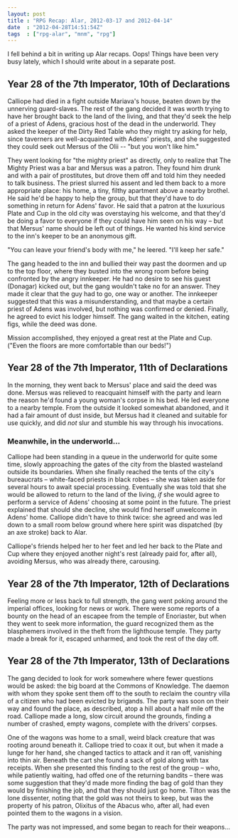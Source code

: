 ```yaml
---
layout: post
title : "RPG Recap: Alar, 2012-03-17 and 2012-04-14"
date  : "2012-04-28T14:51:54Z"
tags  : ["rpg-alar", "mnm", "rpg"]
---
```

I fell behind a bit in writing up Alar recaps.  Oops!  Things have been very
busy lately, which I should write about in a separate post.

## Year 28 of the 7th Imperator, 10th of Declarations

Calliope had died in a fight outside Mariava's house, beaten down by the
unnerving guard-slaves.  The rest of the gang decided it was worth trying to
have her brought back to the land of the living, and that they'd seek the help
of a priest of Adens, gracious host of the dead in the underworld.  They asked
the keeper of the Dirty Red Table who they might try asking for help, since
taverners are well-acquainted with Adens' priests, and she suggested they could
seek out Mersus of the Olii -- "but you won't like him."

They went looking for "the mighty priest" as directly, only to realize that The
Mighty Priest was a bar and Mersus was a patron.  They found him drunk and with
a pair of prostitutes, but drove them off and told him they needed to talk
business.  The priest slurred his assent and led them back to a more
appropriate place: his home, a tiny, filthy apartment above a nearby brothel.
He said he'd be happy to help the group, but that they'd have to do something
in return for Adens' favor.  He said that a patron at the luxurious Plate and
Cup in the old city was overstaying his welcome, and that they'd be doing a
favor to everyone if they could have him seen on his way – but that Mersus'
name should be left out of things.  He wanted his kind service to the inn's
keeper to be an anonymous gift.

"You can leave your friend's body with me," he leered.  "I'll keep her safe."

The gang headed to the inn and bullied their way past the doormen and up to the
top floor, where they busted into the wrong room before being confronted by the
angry innkeeper.  He had no desire to see his guest (Donagar) kicked out, but the gang
wouldn't take no for an answer.  They made it clear that the guy had to go, one
way or another.  The innkeeper suggested that this was a misunderstanding, and
that maybe a certain priest of Adens was involved, but nothing was confirmed or
denied.  Finally, he agreed to evict his lodger himself.  The gang waited in
the kitchen, eating figs, while the deed was done.

Mission accomplished, they enjoyed a great rest at the Plate and Cup.  ("Even
the floors are more comfortable than our beds!")

## Year 28 of the 7th Imperator, 11th of Declarations

In the morning, they went back to Mersus' place and said the deed was done.
Mersus was relieved to reacquaint himself with the party and learn the reason
he'd found a young woman's corpse in his bed.  He led everyone to a nearby
temple.  From the outside it looked somewhat abandoned, and it had a fair
amount of dust inside, but Mersus had it cleaned and suitable for use quickly,
and did *not* slur and stumble his way through his invocations.

### Meanwhile, in the underworld…

Calliope had been standing in a queue in the underworld for quite some time,
slowly approaching the gates of the city from the blasted wasteland outside its
boundaries.  When she finally reached the tents of the city's bureaucrats –
white-faced priests in black robes – she was taken aside for several hours to
await special processing.  Eventually she was told that she would be allowed to
return to the land of the living, *if* she would agree to perform a service of
Adens' choosing at some point in the future.  The priest explained that should
she decline, she would find herself unwelcome in Adens' home.  Calliope didn't
have to think twice: she agreed and was led down to a small room below ground
where here spirit was dispatched (by an axe stroke) back to Alar.

Calliope's friends helped her to her feet and led her back to the Plate and Cup
where they enjoyed another night's rest (already paid for, after all), avoiding
Mersus, who was already there, carousing.

## Year 28 of the 7th Imperator, 12th of Declarations

Feeling more or less back to full strength, the gang went poking around the
imperial offices, looking for news or work.  There were some reports of a
bounty on the head of an escapee from the temple of Enoriaster, but when they
went to seek more information, the guard recognized them as the blasphemers
involved in the theft from the lighthouse temple.  They party made a break for
it, escaped unharmed, and took the rest of the day off.

## Year 28 of the 7th Imperator, 13th of Declarations

The gang decided to look for work somewhere where fewer questions would be
asked:  the big board at the Commons of Knowledge.  The daemon with whom they
spoke sent them off to the south to reclaim the country villa of a citizen who
had been evicted by brigands.  The party was soon on their way and found the
place, as described, atop a hill about a half mile off the road.  Calliope made
a long, slow circuit around the grounds, finding a number of crashed, empty
wagons, complete with the drivers' corpses.

One of the wagons was home to a small, weird black creature that was rooting
around beneath it.  Calliope tried to coax it out, but when it made a lunge for
her hand, she changed tactics to attack and it ran off, vanishing into thin
air.  Beneath the cart she found a sack of gold along with tax receipts.  When
she presented this finding to the rest of the group – who, while patiently
waiting, had offed one of the returning bandits – there was some suggestion
that they'd made more finding the bag of gold than they would by finishing the
job, and that they should just go home.  Tilton was the lone dissenter, noting
that the gold was not theirs to keep, but was the property of his patron,
Olixitus of the Abacus who, after all, had even pointed them to the wagons in a
vision.

The party was not impressed, and some began to reach for their weapons…

